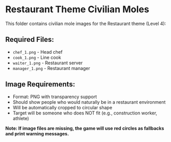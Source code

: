 # Restaurant Theme Civilian Moles

This folder contains civilian mole images for the Restaurant theme (Level 4):

## Required Files:
- `chef_1.png` - Head chef
- `cook_1.png` - Line cook
- `waiter_1.png` - Restaurant server
- `manager_1.png` - Restaurant manager

## Image Requirements:
- Format: PNG with transparency support  
- Should show people who would naturally be in a restaurant environment
- Will be automatically cropped to circular shape
- Target will be someone who does NOT fit (e.g., construction worker, athlete)

**Note: If image files are missing, the game will use red circles as fallbacks and print warning messages.**